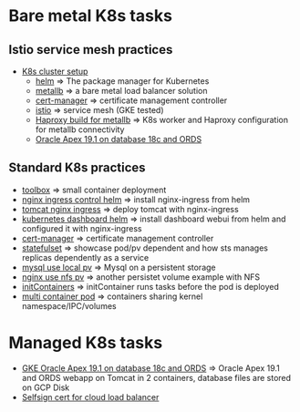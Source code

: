# Bare metal K8s tasks

## Istio service mesh practices
* [K8s cluster setup](https://github.com/henryliu18/kubernetes-poc/tree/master/tasks/K8s-cluster-setup)
  - [helm](https://github.com/henryliu18/kubernetes-poc/tree/master/tasks/helm) => The package manager for Kubernetes
  - [metallb](https://github.com/henryliu18/kubernetes-poc/tree/master/tasks/metallb) => a bare metal load balancer solution
  - [cert-manager](https://github.com/henryliu18/kubernetes-poc/tree/master/tasks/cert-manager-helm) => certificate management controller
  - [istio](https://github.com/henryliu18/kubernetes-poc/tree/master/tasks/istio) => service mesh (GKE tested)
  - [Haproxy build for metallb](https://github.com/henryliu18/kubernetes-poc/tree/master/tasks/Haproxy-build-for-metallb) => K8s worker and Haproxy configuration for metallb connectivity
  - [Oracle Apex 19.1 on database 18c and ORDS](https://github.com/henryliu18/kubernetes-poc/tree/master/tasks/apex19-ords-local-pv)

## Standard K8s practices
- [toolbox](https://github.com/henryliu18/kubernetes-poc/tree/master/tasks/toolbox) => small container deployment
- [nginx ingress control helm](https://github.com/henryliu18/kubernetes-poc/tree/master/tasks/ingress-control-helm) => install nginx-ingress from helm
- [tomcat nginx ingress](https://github.com/henryliu18/kubernetes-poc/tree/master/tasks/tomcat-ingress) => deploy tomcat with nginx-ingress
- [kubernetes dashboard helm](https://github.com/henryliu18/kubernetes-poc/tree/master/tasks/kubernetes-dashboard-helm) => install dashboard webui from helm and configured it with nginx-ingress
- [cert-manager](https://github.com/henryliu18/kubernetes-poc/tree/master/tasks/cert-manager-helm) => certificate management controller
- [statefulset](https://github.com/henryliu18/kubernetes-poc/tree/master/tasks/statefulset) => showcase pod/pv dependent and how sts manages replicas dependently as a service
- [mysql use local pv](https://github.com/henryliu18/kubernetes-poc/tree/master/tasks/mysql-use-local-pv) => Mysql on a persistent storage
- [nginx use nfs pv](https://github.com/henryliu18/kubernetes-poc/tree/master/tasks/nginx-use-nfs-pv) => another persistet volume example with NFS
- [initContainers](https://github.com/henryliu18/kubernetes-poc/tree/master/tasks/initContainers) => initContainer runs tasks before the pod is deployed
- [multi container pod](https://github.com/henryliu18/kubernetes-poc/tree/master/tasks/multi-container-pod) => containers sharing kernel namespace/IPC/volumes

# Managed K8s tasks
* [GKE Oracle Apex 19.1 on database 18c and ORDS](https://github.com/henryliu18/kubernetes-poc/tree/master/tasks/GKE-apex19-ords-pvc) => Oracle Apex 19.1 and ORDS webapp on Tomcat in 2 containers, database files are stored on GCP Disk
* [Selfsign cert for cloud load balancer](https://github.com/henryliu18/kubernetes-poc/tree/master/tasks/Selfsigned-cert-cloudLB)
